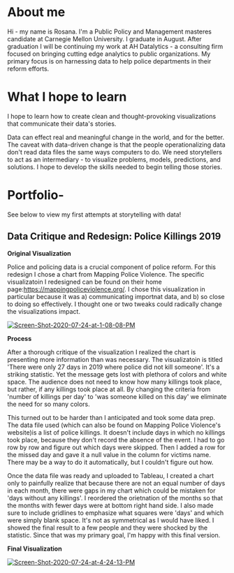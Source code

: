 # About me 
Hi - my name is Rosana. I'm a Public Policy and Management masteres candidate at Carnegie Mellon University. I graduate in August. After graduation I will be continuing my work at AH Datalytics - a consulting firm focused on bringing cutting edge analytics to public organizations. My primary focus is on harnessing data to help police departments in their reform efforts. 

# What I hope to learn 
I hope to learn how to create clean and thought-provoking visualizations that communicate their data's stories. 

Data can effect real and meaningful change in the world, and for the better. The caveat with data-driven change is that the people operationalizing data don't read data files the same ways computers to do. We need storytellers to act as an intermediary - to visualize problems, models, predictions, and solutions. I hope to develop the skills needed to begin telling those stories. 

# Portfolio-
See below to view my first attempts at storytelling with data!
## Data Critique and Redesign: Police Killings 2019 
  **Original Visualization**

  Police and policing data is a crucial component of police reform. For this redesign I chose a chart from Mapping Police Violence. The specific visualizatoin I    redesigned can be found on their home page:https://mappingpoliceviolence.org/. I chose this visualization in particular because it was a) communicating importnat data, and b) so close to doing so effectively. I thought one or two tweaks could radically change the visualizations impact. 
 

 
 <a href="https://ibb.co/BqyvyhZ"><img src="https://i.ibb.co/yW6K6zy/Screen-Shot-2020-07-24-at-1-08-08-PM.png" alt="Screen-Shot-2020-07-24-at-1-08-08-PM" border="0"></a>

  **Process**
  
  After a thorough critique of the visualization I realized the chart is presenting more information than was necessary. The visualizatoin is titled 'There were only 27 days in 2019 where police did not kill someone'. It's a striking statistic. Yet the message gets lost with plethora of colors and white space. The audience does not need to know how many killings took place, but rather, if any killings took place at all. By changing the criteria from 'number of killings per day' to 'was someone killed on this day' we eliminate the need for so many colors. 
  
  This turned out to be harder than I anticipated and took some data prep. The data file used (which can also be found on Mapping Police Violence's website)is a list of police killings. It doesn't include days in which no killings took place, because they don't record the absence of the event. I had to go row by row and figure out which days were skipped. Then I added a row for the missed day and gave it a null value in the column for victims name. There may be a way to do it automatically, but I couldn't figure out how. 
 
 Once the data file was ready and uploaded to Tableau, I created a chart only to painfully realize that because there are not an equal number of days in each month, there were gaps in my chart which could be mistaken for 'days without any killings'. I reordered the orietnation of the months so that the months with fewer days were at bottom right hand side. I also made sure to include gridlines to emphasize what squares were 'days' and which were simply blank space. It's not as symmetrical as I would have liked. I showed the final result to a few people and they were shocked by the statistic. Since that was my primary goal, I'm happy with this final version. 
  
  
  **Final Visualization**
  
  <a href="https://ibb.co/fG0NCNs"><img src="https://i.ibb.co/7NypGpq/Screen-Shot-2020-07-24-at-4-24-13-PM.png" alt="Screen-Shot-2020-07-24-at-4-24-13-PM" border="0"></a>
